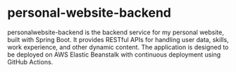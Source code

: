# personal-website-backend
personalwebsite-backend is the backend service for my personal website, built with Spring Boot. It provides RESTful APIs for handling user data, skills, work experience, and other dynamic content. The application is designed to be deployed on AWS Elastic Beanstalk with continuous deployment using GitHub Actions.
